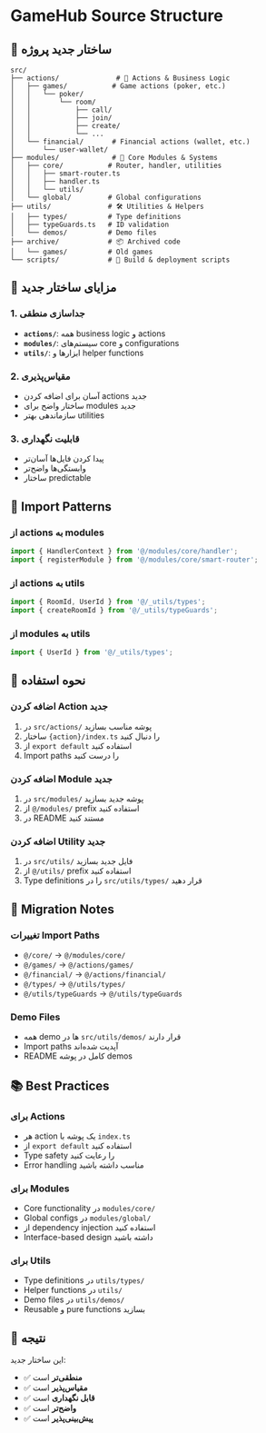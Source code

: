 # GameHub Source Structure

## 📁 ساختار جدید پروژه

```
src/
├── actions/              # 🎯 Actions & Business Logic
│   ├── games/           # Game actions (poker, etc.)
│   │   └── poker/
│   │       └── room/
│   │           ├── call/
│   │           ├── join/
│   │           ├── create/
│   │           └── ...
│   └── financial/       # Financial actions (wallet, etc.)
│       └── user-wallet/
├── modules/             # 🔧 Core Modules & Systems
│   ├── core/           # Router, handler, utilities
│   │   ├── smart-router.ts
│   │   ├── handler.ts
│   │   └── utils/
│   └── global/         # Global configurations
├── utils/              # 🛠️ Utilities & Helpers
│   ├── types/          # Type definitions
│   ├── typeGuards.ts   # ID validation
│   └── demos/          # Demo files
├── archive/            # 📦 Archived code
│   └── games/          # Old games
└── scripts/            # 🔧 Build & deployment scripts
```

## 🎯 مزایای ساختار جدید

### 1. **جداسازی منطقی**
- **`actions/`**: همه business logic و actions
- **`modules/`**: سیستم‌های core و configurations
- **`utils/`**: ابزارها و helper functions

### 2. **مقیاس‌پذیری**
- آسان برای اضافه کردن actions جدید
- ساختار واضح برای modules جدید
- سازماندهی بهتر utilities

### 3. **قابلیت نگهداری**
- پیدا کردن فایل‌ها آسان‌تر
- وابستگی‌ها واضح‌تر
- ساختار predictable

## 📝 Import Patterns

### از actions به modules
```typescript
import { HandlerContext } from '@/modules/core/handler';
import { registerModule } from '@/modules/core/smart-router';
```

### از actions به utils
```typescript
import { RoomId, UserId } from '@/_utils/types';
import { createRoomId } from '@/_utils/typeGuards';
```

### از modules به utils
```typescript
import { UserId } from '@/_utils/types';
```

## 🚀 نحوه استفاده

### اضافه کردن Action جدید
1. در `src/actions/` پوشه مناسب بسازید
2. ساختار `{action}/index.ts` را دنبال کنید
3. از `export default` استفاده کنید
4. Import paths را درست کنید

### اضافه کردن Module جدید
1. در `src/modules/` پوشه جدید بسازید
2. از `@/modules/` prefix استفاده کنید
3. در README مستند کنید

### اضافه کردن Utility جدید
1. در `src/utils/` فایل جدید بسازید
2. از `@/utils/` prefix استفاده کنید
3. Type definitions را در `src/utils/types/` قرار دهید

## 🔧 Migration Notes

### تغییرات Import Paths
- `@/core/` → `@/modules/core/`
- `@/games/` → `@/actions/games/`
- `@/financial/` → `@/actions/financial/`
- `@/types/` → `@/utils/types/`
- `@/utils/typeGuards` → `@/utils/typeGuards`

### Demo Files
- همه demo ها در `src/utils/demos/` قرار دارند
- Import paths آپدیت شده‌اند
- README کامل در پوشه demos

## 📚 Best Practices

### برای Actions
- هر action یک پوشه با `index.ts`
- از `export default` استفاده کنید
- Type safety را رعایت کنید
- Error handling مناسب داشته باشید

### برای Modules
- Core functionality در `modules/core/`
- Global configs در `modules/global/`
- از dependency injection استفاده کنید
- Interface-based design داشته باشید

### برای Utils
- Type definitions در `utils/types/`
- Helper functions در `utils/`
- Demo files در `utils/demos/`
- Reusable و pure functions بسازید

## 🎯 نتیجه

این ساختار جدید:
- ✅ **منطقی‌تر** است
- ✅ **مقیاس‌پذیر** است  
- ✅ **قابل نگهداری** است
- ✅ **واضح‌تر** است
- ✅ **پیش‌بینی‌پذیر** است 